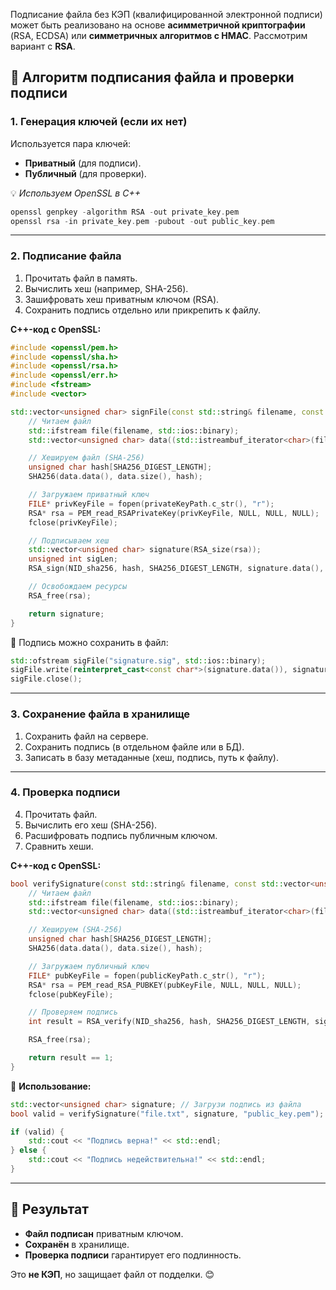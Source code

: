 Подписание файла без КЭП (квалифицированной электронной подписи) может быть реализовано на основе **асимметричной криптографии** (RSA, ECDSA) или **симметричных алгоритмов с HMAC**. Рассмотрим вариант с **RSA**.

## 🔹 **Алгоритм подписания файла и проверки подписи**

### **1. Генерация ключей (если их нет)**

Используется пара ключей:

- **Приватный** (для подписи).
- **Публичный** (для проверки).

💡 _Используем OpenSSL в C++_

```cpp
openssl genpkey -algorithm RSA -out private_key.pem
openssl rsa -in private_key.pem -pubout -out public_key.pem
```

---

### **2. Подписание файла**

1. Прочитать файл в память.
2. Вычислить хеш (например, SHA-256).
3. Зашифровать хеш приватным ключом (RSA).
4. Сохранить подпись отдельно или прикрепить к файлу.

**C++-код с OpenSSL:**

```cpp
#include <openssl/pem.h>
#include <openssl/sha.h>
#include <openssl/rsa.h>
#include <openssl/err.h>
#include <fstream>
#include <vector>

std::vector<unsigned char> signFile(const std::string& filename, const std::string& privateKeyPath) {
    // Читаем файл
    std::ifstream file(filename, std::ios::binary);
    std::vector<unsigned char> data((std::istreambuf_iterator<char>(file)), std::istreambuf_iterator<char>());

    // Хешируем файл (SHA-256)
    unsigned char hash[SHA256_DIGEST_LENGTH];
    SHA256(data.data(), data.size(), hash);

    // Загружаем приватный ключ
    FILE* privKeyFile = fopen(privateKeyPath.c_str(), "r");
    RSA* rsa = PEM_read_RSAPrivateKey(privKeyFile, NULL, NULL, NULL);
    fclose(privKeyFile);

    // Подписываем хеш
    std::vector<unsigned char> signature(RSA_size(rsa));
    unsigned int sigLen;
    RSA_sign(NID_sha256, hash, SHA256_DIGEST_LENGTH, signature.data(), &sigLen, rsa);

    // Освобождаем ресурсы
    RSA_free(rsa);

    return signature;
}
```

📌 Подпись можно сохранить в файл:

```cpp
std::ofstream sigFile("signature.sig", std::ios::binary);
sigFile.write(reinterpret_cast<const char*>(signature.data()), signature.size());
sigFile.close();
```

---

### **3. Сохранение файла в хранилище**

1. Сохранить файл на сервере.
2. Сохранить подпись (в отдельном файле или в БД).
3. Записать в базу метаданные (хеш, подпись, путь к файлу).

---

### **4. Проверка подписи**

4. Прочитать файл.
5. Вычислить его хеш (SHA-256).
6. Расшифровать подпись публичным ключом.
7. Сравнить хеши.

**C++-код с OpenSSL:**

```cpp
bool verifySignature(const std::string& filename, const std::vector<unsigned char>& signature, const std::string& publicKeyPath) {
    // Читаем файл
    std::ifstream file(filename, std::ios::binary);
    std::vector<unsigned char> data((std::istreambuf_iterator<char>(file)), std::istreambuf_iterator<char>());

    // Хешируем (SHA-256)
    unsigned char hash[SHA256_DIGEST_LENGTH];
    SHA256(data.data(), data.size(), hash);

    // Загружаем публичный ключ
    FILE* pubKeyFile = fopen(publicKeyPath.c_str(), "r");
    RSA* rsa = PEM_read_RSA_PUBKEY(pubKeyFile, NULL, NULL, NULL);
    fclose(pubKeyFile);

    // Проверяем подпись
    int result = RSA_verify(NID_sha256, hash, SHA256_DIGEST_LENGTH, signature.data(), signature.size(), rsa);

    RSA_free(rsa);

    return result == 1;
}
```

📌 **Использование:**

```cpp
std::vector<unsigned char> signature; // Загрузи подпись из файла
bool valid = verifySignature("file.txt", signature, "public_key.pem");

if (valid) {
    std::cout << "Подпись верна!" << std::endl;
} else {
    std::cout << "Подпись недействительна!" << std::endl;
}
```

---

## 🔹 **Результат**

- **Файл подписан** приватным ключом.
- **Сохранён** в хранилище.
- **Проверка подписи** гарантирует его подлинность.

Это **не КЭП**, но защищает файл от подделки. 😊